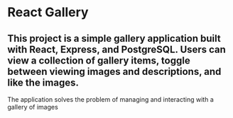 # React Gallery


## This project is a simple gallery application built with React, Express, and PostgreSQL. Users can view a collection of gallery items, toggle between viewing images and descriptions, and like the images.


The application solves the problem of managing and interacting with a gallery of images
